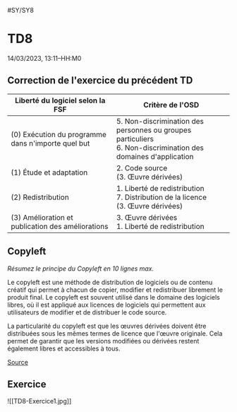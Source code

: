 #SY/SY8 
# TD8
14/03/2023, 13:11–HH:M0

## Correction de l'exercice du précédent TD
|Liberté du logiciel selon la FSF|Critère de l'OSD|
|-|-|
|(0) Exécution du programme dans n'importe quel but|5. Non-discrimination des personnes ou groupes particuliers <br>6. Non-discrimination des domaines d'application|
|(1) Étude et adaptation|2. Code source<br>(3. Œuvre dérivées)|
|(2) Redistribution|1. Liberté de redistribution<br>7. Distribution de la licence<br>(3. Œuvre dérivées)|
|(3) Amélioration et publication des améliorations|3. Œuvre dérivées<br>1. Liberté de redistribution|

## Copyleft

*Résumez le principe du Copyleft en 10 lignes max.*

Le copyleft est une méthode de distribution de logiciels ou de contenu créatif qui permet à chacun de copier, modifier et redistribuer librement le produit final. Le copyleft est souvent utilisé dans le domaine des logiciels libres, où il est appliqué aux licences de logiciels qui permettent aux utilisateurs de modifier et de distribuer le code source.

La particularité du copyleft est que les œuvres dérivées doivent être distribuées sous les mêmes termes de licence que l'œuvre originale. Cela permet de garantir que les versions modifiées ou dérivées restent également libres et accessibles à tous.

[Source](https://www.gnu.org/licenses/copyleft.fr.html)

## Exercice

![[TD8-Exercice1.jpg]]

